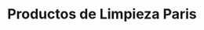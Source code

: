 ---
title: "Productos de Limpieza Paris"
url: /ciudad-satelite/productos-de-limpieza-paris/
shop: farmacia
---